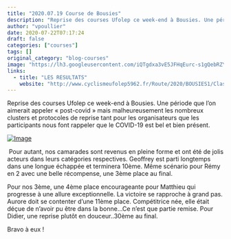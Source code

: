 ```yaml
---
title: "2020.07.19 Course de Bousies"
description: "Reprise des courses Ufolep ce week-end à Bousies. Une période que l’on aimerait appeler « post-covid » mais malheureusement les nombreux clusters et protocoles de reprise tant pour les organisateurs que les participants nous font rappeler que le COVID-19 est bel et bien présent."
author: "vpoullier"
date: 2020-07-22T07:17:24
draft: false
categories: ["courses"]
tags: []
original_category: "blog-courses"
image: "https://lh3.googleusercontent.com/iQTgdxa3vE5JFHqEurc-s1gQebRZYA5QieTeMYvkx6DNYnI6W_eK3fJjOcJpDOxUVDLtpgfCb3DakOfc4Q2EgTEnYhl8bqRJgcyIJl_A4ROj5xx7Q5m7XDER9KPr1_sBIhn0AkPqu6XjWB9jZuN4fWv9OBmyddm5q4s67zLut3iTWy-oJsXzV_2BA5OkydbHsmDrnmLhAdGefkjNdZsPDpm42qQnlpMxGnqElvRuf23YHa86_BXLZsR-IBEPWM83-YCDQR0vvQgzK24SX68CV749PNiDzA5J7IsVZKBEwhFTkjRcTNwNSQ1n_RFLA_VhVTkeoxDgEvpVxvbZ4ZX88BaGKVIUdvcbWoYcb69YWHsXkcZnOKiepGbOH0KNEc9om8EjnhSROR7SkGwpW8KQT1ntf1kCZAigGbQaaRLXKFDaFfOVk531D30ScZTRVNxLVz8CbsB2KYpgdhfqBVJWNgt3ojxsNmJTNzyVetBbkcOq4hAFB0XwodwnO9ptV0uBi3DbNceY5FNL_P_i2m_GhCBWeQ7krEjvZeFThuFMt52kLZsw3uPJr_FPUMijTY55DInS8nYahRMUWpLGd7_XSVJ_ZWk51XDRNnxd4CGgZWhHh2b5N_PzuwSJexEhKa16u4gOu60aUHyW1gzQ5rMDIcmKWy0YES2qm19-Td0r9D3wTakkkR4G3EB1tXqBgg=w1228-h813-no?authuser=0"
links:
  - title: "LES RESULTATS"
    website: "http://www.cyclismeufolep5962.fr/Route/2020/BOUSIES1/Classements.pdf"
---
```


Reprise des courses Ufolep ce week-end à Bousies. Une période que l’on aimerait appeler «&nbsp;post-covid&nbsp;» mais malheureusement les nombreux clusters et protocoles de reprise tant pour les organisateurs que les participants nous font rappeler que le COVID-19 est bel et bien présent.

<!--more-->

[![Image](https://lh3.googleusercontent.com/iQTgdxa3vE5JFHqEurc-s1gQebRZYA5QieTeMYvkx6DNYnI6W_eK3fJjOcJpDOxUVDLtpgfCb3DakOfc4Q2EgTEnYhl8bqRJgcyIJl_A4ROj5xx7Q5m7XDER9KPr1_sBIhn0AkPqu6XjWB9jZuN4fWv9OBmyddm5q4s67zLut3iTWy-oJsXzV_2BA5OkydbHsmDrnmLhAdGefkjNdZsPDpm42qQnlpMxGnqElvRuf23YHa86_BXLZsR-IBEPWM83-YCDQR0vvQgzK24SX68CV749PNiDzA5J7IsVZKBEwhFTkjRcTNwNSQ1n_RFLA_VhVTkeoxDgEvpVxvbZ4ZX88BaGKVIUdvcbWoYcb69YWHsXkcZnOKiepGbOH0KNEc9om8EjnhSROR7SkGwpW8KQT1ntf1kCZAigGbQaaRLXKFDaFfOVk531D30ScZTRVNxLVz8CbsB2KYpgdhfqBVJWNgt3ojxsNmJTNzyVetBbkcOq4hAFB0XwodwnO9ptV0uBi3DbNceY5FNL_P_i2m_GhCBWeQ7krEjvZeFThuFMt52kLZsw3uPJr_FPUMijTY55DInS8nYahRMUWpLGd7_XSVJ_ZWk51XDRNnxd4CGgZWhHh2b5N_PzuwSJexEhKa16u4gOu60aUHyW1gzQ5rMDIcmKWy0YES2qm19-Td0r9D3wTakkkR4G3EB1tXqBgg=w1228-h813-no?authuser=0)](https://lh3.googleusercontent.com/iQTgdxa3vE5JFHqEurc-s1gQebRZYA5QieTeMYvkx6DNYnI6W_eK3fJjOcJpDOxUVDLtpgfCb3DakOfc4Q2EgTEnYhl8bqRJgcyIJl_A4ROj5xx7Q5m7XDER9KPr1_sBIhn0AkPqu6XjWB9jZuN4fWv9OBmyddm5q4s67zLut3iTWy-oJsXzV_2BA5OkydbHsmDrnmLhAdGefkjNdZsPDpm42qQnlpMxGnqElvRuf23YHa86_BXLZsR-IBEPWM83-YCDQR0vvQgzK24SX68CV749PNiDzA5J7IsVZKBEwhFTkjRcTNwNSQ1n_RFLA_VhVTkeoxDgEvpVxvbZ4ZX88BaGKVIUdvcbWoYcb69YWHsXkcZnOKiepGbOH0KNEc9om8EjnhSROR7SkGwpW8KQT1ntf1kCZAigGbQaaRLXKFDaFfOVk531D30ScZTRVNxLVz8CbsB2KYpgdhfqBVJWNgt3ojxsNmJTNzyVetBbkcOq4hAFB0XwodwnO9ptV0uBi3DbNceY5FNL_P_i2m_GhCBWeQ7krEjvZeFThuFMt52kLZsw3uPJr_FPUMijTY55DInS8nYahRMUWpLGd7_XSVJ_ZWk51XDRNnxd4CGgZWhHh2b5N_PzuwSJexEhKa16u4gOu60aUHyW1gzQ5rMDIcmKWy0YES2qm19-Td0r9D3wTakkkR4G3EB1tXqBgg=w1228-h813-no?authuser=0)

&nbsp;Pour autant, nos camarades sont revenus en pleine forme et ont été de jolis acteurs dans leurs catégories respectives. Geoffrey est parti longtemps dans une longue échappée et terminera 10ème. Même scénario pour Rémy en 2 avec une belle récompense, une 3ème place au final.

Pour nos 3ème, une 4ème place encourageante pour Matthieu qui progresse à une allure exceptionnelle. La victoire se rapproche à grand pas. Aurore doit se contenter d’une 11ème place. Compétitrice née, elle était déçue de n’avoir pu être dans la bonne…Ce n’est que partie remise. Pour Didier, une reprise plutôt en douceur..30ème au final.

Bravo à eux&nbsp;!